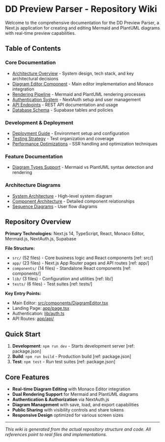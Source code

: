 # DD Preview Parser - Repository Wiki

Welcome to the comprehensive documentation for the DD Preview Parser, a Next.js application for creating and editing Mermaid and PlantUML diagrams with real-time preview capabilities.

## Table of Contents

### Core Documentation
- [Architecture Overview](architecture-overview.md) - System design, tech stack, and key architectural decisions
- [Diagram Editor Component](diagram-editor-component.md) - Main editor implementation and Monaco integration
- [Rendering Pipeline](rendering-pipeline.md) - Mermaid and PlantUML rendering processes
- [Authentication System](authentication-system.md) - NextAuth setup and user management
- [API Endpoints](api-endpoints.md) - REST API documentation and usage
- [Database Schema](database-schema.md) - Supabase tables and policies

### Development & Deployment
- [Deployment Guide](deployment-guide.md) - Environment setup and configuration
- [Testing Strategy](testing-strategy.md) - Test organization and coverage
- [Performance Optimizations](performance-optimizations.md) - SSR handling and optimization techniques

### Feature Documentation
- [Diagram Types Support](diagram-types-support.md) - Mermaid vs PlantUML syntax detection and rendering

### Architecture Diagrams
- [System Architecture](architecture/system-overview.md) - High-level system diagram
- [Component Architecture](architecture/component-diagram.md) - Detailed component relationships
- [Sequence Diagrams](architecture/sequence-diagrams.md) - User flow diagrams

## Repository Overview

**Primary Technologies:** Next.js 14, TypeScript, React, Monaco Editor, Mermaid.js, NextAuth.js, Supabase

**File Structure:**
- `src/` (52 files) - Core business logic and React components [ref: src/]
- `app/` (23 files) - Next.js App Router pages and API routes [ref: app/]
- `components/` (14 files) - Standalone React components [ref: components/]
- `lib/` (3 files) - Configuration and utilities [ref: lib/]
- `tests/` (6 files) - Test suites [ref: tests/]

**Key Entry Points:**
- Main Editor: [src/components/DiagramEditor.tsx](../src/components/DiagramEditor.tsx)
- Landing Page: [app/page.tsx](../app/page.tsx)
- Authentication: [lib/auth.ts](../lib/auth.ts)
- API Routes: [app/api/](../app/api/)

## Quick Start

1. **Development**: `npm run dev` - Starts development server [ref: package.json]
2. **Build**: `npm run build` - Production build [ref: package.json]
3. **Test**: `npm test` - Run test suites [ref: package.json]

## Core Features

- **Real-time Diagram Editing** with Monaco Editor integration
- **Dual Rendering Support** for Mermaid and PlantUML diagrams
- **Authentication & Authorization** via NextAuth.js
- **Diagram Management** with save, load, and export capabilities
- **Public Sharing** with visibility controls and share tokens
- **Responsive Design** optimized for various screen sizes

---

*This wiki is generated from the actual repository structure and code. All references point to real files and implementations.*